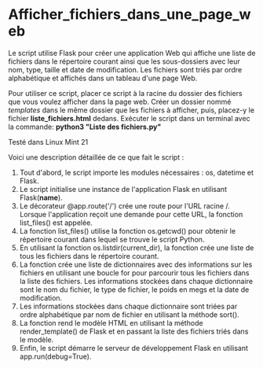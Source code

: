 # Afficher_fichiers_dans_une_page_web

Le script utilise Flask pour créer une application Web qui affiche une liste de fichiers dans le répertoire courant ainsi que les sous-dossiers 
avec leur nom, type, taille et date de modification. Les fichiers sont triés par ordre alphabétique et affichés 
dans un tableau d'une page Web. 

Pour utiliser ce script, placer ce script à la racine du dossier des fichiers que vous voulez afficher dans la page web. 
Créer un dossier nommé *templates* dans le même dossier que les fichiers à afficher, puis, placez-y le fichier **liste_fichiers.html** dedans. 
Exécuter le script dans un terminal avec la commande: **python3 "Liste des fichiers.py"**

Testé dans Linux Mint 21

Voici une description détaillée de ce que fait le script :

1. Tout d'abord, le script importe les modules nécessaires : os, datetime et Flask.
2. Le script initialise une instance de l'application Flask en utilisant Flask(__name__).
3. Le décorateur @app.route('/') crée une route pour l'URL racine /. Lorsque l'application reçoit une demande pour cette URL, la fonction list_files() est appelée.
4. La fonction list_files() utilise la fonction os.getcwd() pour obtenir le répertoire courant dans lequel se trouve le script Python.
5. En utilisant la fonction os.listdir(current_dir), la fonction crée une liste de tous les fichiers dans le répertoire courant.
6. La fonction crée une liste de dictionnaires avec des informations sur les fichiers en utilisant une boucle for pour parcourir tous les fichiers dans la liste des fichiers. Les informations stockées dans chaque dictionnaire sont le nom du fichier, le type de fichier, le poids en megs et la date de modification.
7. Les informations stockées dans chaque dictionnaire sont triées par ordre alphabétique par nom de fichier en utilisant la méthode sort().
8. La fonction rend le modèle HTML en utilisant la méthode render_template() de Flask et en passant la liste des fichiers triés dans le modèle.
9. Enfin, le script démarre le serveur de développement Flask en utilisant app.run(debug=True).

